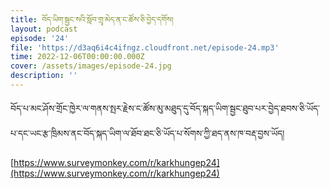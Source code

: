 ```yaml
---
title: བོད་ཡིག་སྦྱང་སའི་སློབ་གྲྭ་མེད་ན་ང་ཚོས་ཅི་བྱེད་དགོས།
layout: podcast
episode: '24'
file: 'https://d3aq6i4c4ifngz.cloudfront.net/episode-24.mp3'
time: 2022-12-06T00:00:00.000Z
cover: /assets/images/episode-24.jpg
description: ''
---
```


བོད་པ་མང་ཤོས་གྲོང་ཁྱེར་ལ་གནས་སྤར་རྗེས་ང་ཚོས་མུ་མཐུད་དུ་བོད་སྐད་ཡིག་སྦྱང་ཐུབ་པར་བྱེད་ཐབས་ཅི་ཡོད་པ་དང་ཡང་རྩ་ཁྲིམས་ནང་བོད་སྐད་ཡིག་ལ་ཐོབ་ཐང་ཅི་ཡོད་པ་སོགས་ཀྱི་ཐད་ནས་ཁ་བརྡ་བྱས་ཡོད།

[https://www.surveymonkey.com/r/karkhungep24](https://www.surveymonkey.com/r/karkhungep24)
